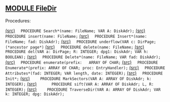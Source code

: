 
## [MODULE FileDir](https://github.com/io-core/Files/blob/main/FileDir.Mod)

Procedures:

[(src)](https://github.com/io-core/Files/blob/main/FileDir.Mod#L80) `  PROCEDURE Search*(name: FileName; VAR A: DiskAdr);`
[(src)](https://github.com/io-core/Files/blob/main/FileDir.Mod#L97) `  PROCEDURE insert(name: FileName;`
[(src)](https://github.com/io-core/Files/blob/main/FileDir.Mod#L157) `  PROCEDURE Insert*(name: FileName; fad: DiskAdr);`
[(src)](https://github.com/io-core/Files/blob/main/FileDir.Mod#L171) `  PROCEDURE underflow(VAR c: DirPage;  (*ancestor page*)`
[(src)](https://github.com/io-core/Files/blob/main/FileDir.Mod#L220) `  PROCEDURE delete(name: FileName;`
[(src)](https://github.com/io-core/Files/blob/main/FileDir.Mod#L231) `    PROCEDURE del(VAR a: DirPage; R: INTEGER; dpg1: DiskAdr; VAR h: BOOLEAN);`
[(src)](https://github.com/io-core/Files/blob/main/FileDir.Mod#L266) `  PROCEDURE Delete*(name: FileName; VAR fad: DiskAdr);`
[(src)](https://github.com/io-core/Files/blob/main/FileDir.Mod#L280) `  PROCEDURE enumerate(prefix:   ARRAY OF CHAR;`
[(src)](https://github.com/io-core/Files/blob/main/FileDir.Mod#L306) `  PROCEDURE Enumerate*(prefix: ARRAY OF CHAR; proc: EntryHandler);`
[(src)](https://github.com/io-core/Files/blob/main/FileDir.Mod#L311) `  PROCEDURE Attributes*(fad: INTEGER; VAR length, date: INTEGER);`
[(src)](https://github.com/io-core/Files/blob/main/FileDir.Mod#L318) `  PROCEDURE Init*;`
[(src)](https://github.com/io-core/Files/blob/main/FileDir.Mod#L322) `    PROCEDURE MarkSectors(VAR A: ARRAY OF DiskAdr; k: INTEGER);`
[(src)](https://github.com/io-core/Files/blob/main/FileDir.Mod#L327) `      PROCEDURE sift(VAR A: ARRAY OF DiskAdr; L, R: INTEGER);`
[(src)](https://github.com/io-core/Files/blob/main/FileDir.Mod#L361) `    PROCEDURE TraverseDir(VAR A: ARRAY OF DiskAdr; VAR k: INTEGER; dpg: DiskAdr);`
